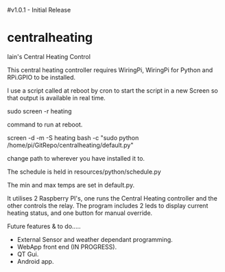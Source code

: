 #v1.0.1 - Initial Release
# centralheating
Iain's Central Heating Control


This central heating controller requires WiringPi, WiringPi for Python and RPi.GPIO to be installed.

I use a script called at reboot by cron to start the script in a new Screen so that output is available in real time.

sudo screen -r heating

command to run at reboot.

screen -d -m -S heating bash -c "sudo python /home/pi/GitRepo/centralheating/default.py"

change path to wherever you have installed it to.

The schedule is held in resources/python/schedule.py

The min and max temps are set in default.py.

It utilises 2 Raspberry PI's, one runs the Central Heating controller and the other controls the relay. 
The program includes  2 leds to display current heating status, and one button for manual override.

Future features & to do.....

- External Sensor and weather dependant programming.
- WebApp front end (IN PROGRESS).
- QT Gui.
- Android app.
